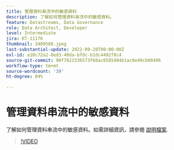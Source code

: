 ```yaml
---
title: 管理資料串流中的敏感資料
description: 了解如何管理資料串流中的敏感資料。
feature: Datastreams, Data Governance
role: Data Architect, Developer
level: Intermediate
jira: KT-11176
thumbnail: 3409588.jpeg
last-substantial-update: 2022-09-28T00:00:00Z
exl-id: a10c72a2-8ed3-40da-bfdc-b1dc4492f8c4
source-git-commit: 90f7621536573f60ac6585404b1ac0e49cb08496
workflow-type: tm+mt
source-wordcount: '39'
ht-degree: 84%

---
```


# 管理資料串流中的敏感資料

了解如何管理資料串流中的敏感資料。如需詳細資訊，請參閱 [說明檔案](https://experienceleague.adobe.com/docs/experience-platform/edge/datastreams/overview.html).

>[!VIDEO](https://video.tv.adobe.com/v/3409588/?quality=12&learn=on)
